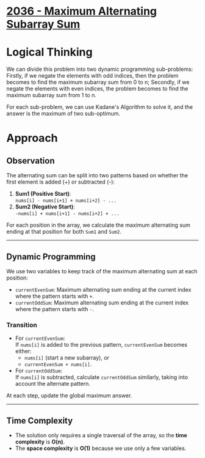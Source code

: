 # [2036 - Maximum Alternating Subarray Sum](https://leetcode.com/problems/maximum-alternating-subarray-sum/description/)

# Logical Thinking

We can divide this problem into two dynamic programming sub-problems: Firstly, if we negate the elements with odd indices, 
then the problem becomes to find the maximum subarray sum from 0 to n; Secondly, if we negate the elements with even indices, 
the problem becomes to find the maximum subarray sum from 1 to n. 

For each sub-problem, we can use Kadane's Algorithm to solve it, and the answer is the maximum of two sub-optimum.


# Approach

## Observation

The alternating sum can be split into two patterns based on whether the first element is added (+) or subtracted (-):
1. **Sum1 (Positive Start)**:  
   `nums[i] - nums[i+1] + nums[i+2] - ...`
2. **Sum2 (Negative Start)**:  
   `-nums[i] + nums[i+1] - nums[i+2] + ...`

For each position in the array, we calculate the maximum alternating sum ending at that position for both `Sum1` and `Sum2`.

---

## Dynamic Programming

We use two variables to keep track of the maximum alternating sum at each position:
- `currentEvenSum`: Maximum alternating sum ending at the current index where the pattern starts with `+`.
- `currentOddSum`: Maximum alternating sum ending at the current index where the pattern starts with `-`.

### Transition
- For `currentEvenSum`:  
  If `nums[i]` is added to the previous pattern, `currentEvenSum` becomes either:
    - `nums[i]` (start a new subarray), or
    - `currentEvenSum + nums[i]`.
- For `currentOddSum`:  
  If `nums[i]` is subtracted, calculate `currentOddSum` similarly, taking into account the alternate pattern.

At each step, update the global maximum answer.

---

## Time Complexity

- The solution only requires a single traversal of the array, so the **time complexity** is **O(n)**.
- The **space complexity** is **O(1)** because we use only a few variables.
